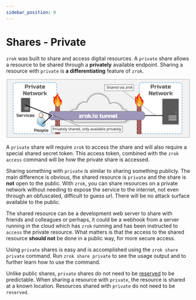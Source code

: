 ```yaml
---
sidebar_position: 0
---
```

# Shares - Private

`zrok` was built to share and access digital resources. A `private` share allows a resource to be 
shared through a __privately__ available endpoint. Sharing a resource with `private` is __a differentiating__
feature of `zrok`.

![zrok_public_share](../images/zrok_private_share.png)

A `private` share will require `zrok` to access the share and will also require a special shared 
secret token. This access token, combined with the `zrok access` command will be how the private share is accessed.

Sharing something with `private` is similar to sharing something publicly. The main difference is
obvious, the shared resource is `private` and the share is __not__ open to the public. With `zrok`, you
can share resources on a private network without needing to expose the service to the internet, not 
even through an obfuscated, difficult to guess url. There will be no attack surface available to the public.

The shared resource can be a development web server to share with friends and colleagues or perhaps,
it could be a webhook from a server running in the cloud which has `zrok` running and has been instructed
to `access` the private resource. What matters is that the access to the shared resource __should not__
be done in a public way, for more secure access.

Using `private` shares is easy and is accomplished using the `zrok share private` command. Run `zrok share private`
to see the usage output and to further learn how to use the command. 

Unlike public shares, `private` shares do not need to be [reserved](./sharing-reserved.md) to be predictable. When sharing a
resource with `private`, the resource is shared at a known location. Resources shared with `private` do not
need to be `reserved`.